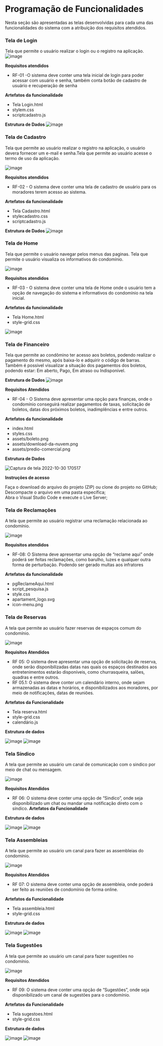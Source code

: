 # Programação de Funcionalidades

Nesta seção são apresentadas as telas desenvolvidas para cada uma das funcionalidades do sistema com a atribuição dos requisitos atendidos.

<h3> Tela de Login </h3>

Tela que permite o usuário realizar o login ou o registro na aplicação.
![image](https://user-images.githubusercontent.com/8716603/198911146-1f354a68-2d74-4d25-bbb1-9b9367532a17.png)

<b>**Requisitos atendidos**</b>
- RF-01 -O sistema deve conter uma tela inicial de login para poder acessar com usuário e senha, também conta botão de cadastro de usuário e recuperação de senha 

<b>**Artefatos da funcionalidade**</b>

- Tela Login.html
- stylem.css
- scriptcadastro.js

<b> Estrutura de Dados </b> 
![image](https://user-images.githubusercontent.com/8716603/198914101-5ecff467-b63e-493b-aef1-d1ced4e42ec6.png)

<h3> Tela de Cadastro </h3>

Tela que permite ao usuário realizar o registro na aplicação, o usuário devera fornecer um e-mail e senha.Tela que permite ao usuário acesse o termo de uso da aplicação.

![image](https://user-images.githubusercontent.com/8716603/198911515-7c73ab9e-4730-4c9f-8c4a-c18fb2be5699.png)

<b>**Requisitos atendidos**</b>
- RF-02 - O sistema deve conter uma tela de cadastro de usuário para os moradores terem acesso ao sistema.

<b>**Artefatos da funcionalidade**</b>
- Tela Cadastro.html
- stylecadastro.css
- scriptcadastro.js

<b> Estrutura de Dados </b> 
![image](https://user-images.githubusercontent.com/8716603/198914193-9196dd73-c1e1-4c29-85df-d1b5517dd071.png)

<h3> Tela de Home </h3>

Tela que permite o usuário navegar pelos menus das paginas. Tela que permite o usuário visualiza os informativos do condomínio.

![image](https://user-images.githubusercontent.com/8716603/198911827-22789958-dbe3-4e6e-8477-2baab329c029.png)

<b>**Requisitos atendidos**</b>

- RF-03 - O sistema deve conter uma tela de Home onde o usuário tem a opção de navegação do sistema e informativos do condomínio na tela inicial.

<b>**Artefatos da funcionalidade**</b>
- Tela Home.html
- style-grid.css

![image](https://user-images.githubusercontent.com/8716603/198914315-c21b1872-8e66-4062-99d8-80c33eea7c45.png)

<h3> Tela de Financeiro </h3>

Tela que permite ao condômino ter acesso aos boletos, podendo realizar o pagamento do mesmo, após baixa-lo e adquirir o código de barras. Também é possivel visualizar a situação dos pagamentos dos boletos, podendo estar: Em aberto, Pago, Em atraso ou Indisponível.

<b> Estrutura de Dados </b> 
![image](https://user-images.githubusercontent.com/8716603/198912799-b09a59d9-5b0d-4cbe-a8e1-6aaef7e45197.png)

<b> Requisitos Atendidos </b>

- RF-04 - O Sistema deve apresentar uma opção para finanças, onde o condomínio conseguirá realizar pagamentos de taxas, solicitação de boletos, datas dos próximos boletos, inadimplências e entre outros.

<b> Artefatos da funcionalidade </b>

- index.html <br>
- styles.css <br>
- assets/boleto.png <br>
- assets/download-da-nuvem.png <br> 
- assets/predio-comercial.png

<b> Estrutura de Dados </b> 

![Captura de tela 2022-10-30 170517](https://user-images.githubusercontent.com/105026101/198901496-0cc5807c-65f4-462a-bc5e-3ca4d991cfe1.png)

<b> Instruções de acesso </b>

Faça o download do arquivo do projeto (ZIP) ou clone do projeto no GitHub;<br>
Descompacte o arquivo em uma pasta específica;<br>
Abra o Visual Studio Code e execute o Live Server;

<h3> Tela de Reclamações </h3>

A tela que permite ao usuário registrar uma reclamação relacionada ao condomínio.

![image](https://user-images.githubusercontent.com/8716603/198915473-4f58067a-88b8-4e0c-908c-0f3a379dcdc9.png)

<b>Requisitos atendidos</b>

- RF-08: O Sistema deve apresentar uma opção de “reclame aqui” onde poderá ser feitas reclamações, como barulho, luzes e qualquer outra forma de perturbação. Podendo ser gerado multas aos infratores

<b>Artefatos da funcionalidade</b>

- pgReclameAqui.html
- script_pesquisa.js
- style.css
- apartament_logo.svg
- icon-menu.png

<h3> Tela de Reservas </h3>

A tela que permite ao usuário fazer reservas de espaços comum do condomínio.

![image](https://user-images.githubusercontent.com/105026101/200194091-1caa837e-ddab-4587-be94-9cf278126e9b.png)

<b> Requisitos Atendidos </b>

- RF 05: O sistema deve apresentar uma opção de solicitação de reserva, onde serão disponibilizadas datas nas quais os espaços destinados aos entretenimentos estarão disponíveis, como churrasqueira, salões, quadras e entre outros.
- RF 05.1: O sistema deve conter um calendário interno, onde sejam armazenadas as datas e horários, e disponibilizados aos moradores, por meio de notificações, datas de reuniões.

<b> Artefatos da Funcionalidade </b>

- Tela reserva.html
- style-grid.css
- calendário.js

<b> Estrutura de dados </b>

![image](https://user-images.githubusercontent.com/105026101/200194278-2dffca54-7f37-4f1f-bf28-9ebe53fe71fc.png)
![image](https://user-images.githubusercontent.com/105026101/200194283-00cbaa7d-cb3e-4638-b26d-e20835700224.png)

<h3> Tela Síndico </h3>

A tela que permite ao usuário um canal de comunicação com o sindico por meio de chat ou mensagem.

![image](https://user-images.githubusercontent.com/105026101/200194307-9595ab8d-e776-4330-b6e0-3020dd1803bb.png)

<b> Requisitos Atendidos </b>

- RF 06: O sistema deve conter uma opção de “Sindico”, onde seja disponibilizado um chat ou mandar uma notificação direto com o síndico.
<b> Artefatos da Funcionalidade </b>

<b> Estrutura de dados </b>

![image](https://user-images.githubusercontent.com/105026101/200194568-baa4d49b-3106-46d6-94e8-48ca10539810.png)
![image](https://user-images.githubusercontent.com/105026101/200194570-39503ced-a566-4617-9ebf-22737df907f3.png)

<h3> Tela Assembleias </h3>

A tela que permite ao usuário um canal para fazer as assembleias do condomínio.

![image](https://user-images.githubusercontent.com/105026101/200194611-518880cd-35ee-4a36-9a1d-1bce8d545c79.png)

<b> Requisitos Atendidos </b>

- RF 07: O sistema deve conter uma opção de assembleia, onde poderá ser feito as reuniões de condomínio de forma online.

<b> Artefatos da Funcionalidade </b>

-	Tela assembleia.html
-	style-grid.css

<b> Estrutura de dados </b>

![image](https://user-images.githubusercontent.com/105026101/200194692-6b7a3788-bff3-46e4-96ee-98c964c7847a.png)
![image](https://user-images.githubusercontent.com/105026101/200194696-9f7c56c7-556f-4237-a5e1-b7f4184a1c07.png)

<h3> Tela Sugestões </h3>

A tela que permite ao usuário um canal para fazer sugestões no condomínio.

![image](https://user-images.githubusercontent.com/105026101/200194728-d2533296-b041-436b-bf5b-3f8d0bcd1376.png)

<b> Requisitos Atendidos </b>

- RF 09: O sistema deve conter uma opção de “Sugestões”, onde seja disponibilizado um canal de sugestões para o condomínio.

<b> Artefatos da Funcionalidade </b>

- Tela sugestoes.html
-	style-grid.css

<b> Estrutura de dados </b>

![image](https://user-images.githubusercontent.com/105026101/200194781-413d4932-c04a-496a-8a6d-69e8574b84d5.png)
![image](https://user-images.githubusercontent.com/105026101/200194788-59cfe70c-4c31-4077-83b7-d8fdeabd2d8f.png)



